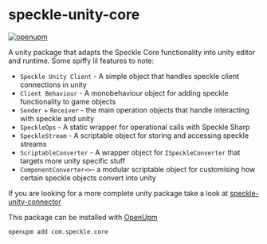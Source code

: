 # speckle-unity-core

[![openupm](https://img.shields.io/npm/v/com.speckle.core?label=openupm&registry_uri=https://package.openupm.com)](https://openupm.com/packages/com.speckle.core/)


A unity package that adapts the Speckle Core functionality into unity editor and runtime. Some spiffy lil features to note:


- `Speckle Unity Client` - A simple object that handles speckle client connections in unity
- `Client Behaviour` - A monobehaviour object for adding speckle functionality to game objects 
- `Sender` + `Receiver` - the main operation objects that handle interacting with speckle and unity
- `SpeckleOps` - A static wrapper for operational calls with Speckle Sharp
- `SpeckleStream` - A scriptable object for storing and accessing speckle streams
- `ScriptableConverter` - A wrapper object for `ISpeckleConverter` that targets more unity specific stuff
- `ComponentConverter<>`- a modular scriptable object for customising how certain speckle objects convert into unity

If you are looking for a more complete unity package take a look
at [speckle-unity-connector](https://github.com/sasakiassociates/speckle-unity-connector)

This package can be installed with [OpenUpm](https://github.com/openupm/openupm-cli#installation)

`openupm add com.speckle.core`